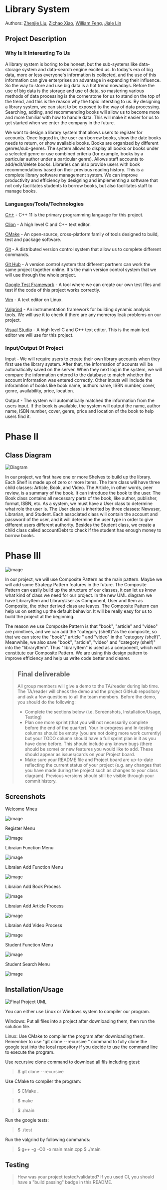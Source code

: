 # Library System

Authors: [Zhenjie Liu](https://github.com/2314577483), [Zichao Xiao](https://github.com/Zichao031), [William Feng](https://github.com/WwwwwFeng), [Jiale Lin](https://github.com/jlin297)

## Project Description
### Why Is It Interesting To Us
A library system is boring to be honest, but the sub-systems like data-storage system and data-search engine excited us. In today's era of big data, more or less everyone's information is collected, and the use of this information can give enterprises an advantage in expanding their influence. So the way to store and use big data is a hot trend nowadays. Before the use of big data is the storage and use of data, so mastering various methods of data processing is the cornerstone for us to stand on the top of the trend, and this is the reason why the topic intersting to us. By designing a library system, we can start to be exposed to the way of data processing. Searching, adding, and recommending books will allow us to become more and more familiar with how to handle data. This will make it easier for us to get started when we enter the company in the future.

We want to design a library system that allows users to register for accounts.
Once logged in, the user can borrow books, show the date books needs to return, or show available books. Books are organized by different genres/sub-genres. 
The system allows to display all books or books under a selected genre or use combined criteria (for example, books by a particular author under a particular genre).
Allows staff accounts to add/edit/delete books.
Libraries can also provide users with book recommendations based on their previous reading history. 
This is a complete library software management system. 
We can improve productivity and efficiency by designing and implementing a software that not only facilitates students to borrow books, but also facilitates staff to manage books.
### Languages/Tools/Technologies 
 
   [C++](https://www.cplusplus.com/) - C++ 11 is the primary programming language for this project.

   [Clion](https://www.jetbrains.com/clion/) - A high level C and C++ text editor.
   
   [CMake](https://cmake.org/) - An open-source, cross-platform family of tools designed to build, test and package software. 

   [Git](https://git-scm.com/) - A distributed version control system that allow us to complete different commands.

   [Git Hub](https://github.com) - A version control system that different partners can work the same project together online. It's the main version control system that we will use through the whole project.
  
   [Google Test Framework](https://github.com/google/googletest) - A tool where we can create our own test files and test if the code of this project works correctly.

   [Vim](https://www.vim.org/) - A text editor on Linux.
   
   [Valgrind](https://valgrind.org/) - An instrumentation framework for building dynamic analysis tools. We will use it to check if there are any memeroy leak problems on our project.

   [Visual Studio](https://visualstudio.microsoft.com/vs/features/cplusplus/) - A high level C and C++ text editor. This is the main text editor we will use for this project.

### Input/Output Of Project
   Input - We will require users to create their own library accounts when they first use the library system. After that, the information of acounts will be automatically saved on the server. When they next log in the system, we will compare the information entered to the database to match whether the account information was entered correctly. Other inputs will include the inforamtion of books like book name, authors name, ISBN number, cover, genre, availability, price, location. 
   
   Output - The system will automatically matched the information from the users input. If the book is available, the system will output the name, author name, ISBN number, cover, genre, price and location of the book to help users find it.

# Phase II
## Class Diagram
![Diagram](https://user-images.githubusercontent.com/97133827/153089385-0720754e-fd14-4b2d-8c54-c30c64a11230.png)

  In our project, we first have one or more Shelves to build up the library. Each Shelf is made up of zero or more Items. The Item class will have three child classes: Article, Book, and Video. The Article, in other words, peer review, is a summary of the book. It can introduce the book to the user. The Book class contains all necessary parts of the book, like author, publisher, format, ISBN, etc. As a system, we must have a User class to determine what role the user is. The User class is inherited by three classes: Newuser, Librarian, and Student. Each associated class will contain the account and password of the user, and it will determine the user type in order to give different users different authority. Besides the Student class, we create a child class called accountDebt to check if the student has enough money to borrow books.
  
# Phase III
![image](https://user-images.githubusercontent.com/49822431/157553687-a2c8666d-6b6b-4ad9-9b5c-eed5071a2fd2.png)

  In our project, we will use Composite Pattern as the main pattern. Maybe we will add some Strategy Pattern features in the future. The Composite Pattern can easily build up the structure of our classes, it can let us know what kind of class we need for our project. In the new UML diagram we have LibraryItem and LibraryUser as Component, User and Item as Composite, the other derived class are leaves. The Composite Pattern can help us on setting up the default behavior. It will be really easy for us to build the project at the beginning.

  The reason we use Composite Pattern is that "book", "article" and "video" are primitives, and we can add the "category (shelf)"as the composite, so that we can store the "book"," article " and "video" in the "category (shelf)". Meanwhile, we also save "book", "article", "video" and "category (shelf)" into the "libraryItem". Thus "libraryItem" is used as a component, which will constitute our Composite Pattern. We are using this design pattern to improve efficiency and help us write code better and clearer.


 > ## Final deliverable
 > All group members will give a demo to the TA/reader during lab time. The TA/reader will check the demo and the project GitHub repository and ask a few questions to all the team members. 
 > Before the demo, you should do the following:
 > * Complete the sections below (i.e. Screenshots, Installation/Usage, Testing)
 > * Plan one more sprint (that you will not necessarily complete before the end of the quarter). Your In-progress and In-testing columns should be empty (you are not doing more work currently) but your TODO column should have a full sprint plan in it as you have done before. This should include any known bugs (there should be some) or new features you would like to add. These should appear as issues/cards on your Project board.
 > * Make sure your README file and Project board are up-to-date reflecting the current status of your project (e.g. any changes that you have made during the project such as changes to your class diagram). Previous versions should still be visible through your commit history. 
 
 ## Screenshots
 Welcome Mneu
 
 ![image](https://user-images.githubusercontent.com/49822431/157552734-020af8c2-9b20-4c29-b2f7-22fcb574bb4f.png)

 Register Menu
 
 ![image](https://user-images.githubusercontent.com/49822431/157552943-2ff3866b-fcb3-437a-a070-bd5d2ce41efc.png)

 Libraian Function Menu
 
 ![image](https://user-images.githubusercontent.com/49822431/157553010-ed08df8f-f459-45ec-ad95-c5c43fb7b338.png)
 
 Libraian Add Function Menu
 
 ![image](https://user-images.githubusercontent.com/49822431/157553484-f794bd69-0ace-40af-aba8-fdced4ffed44.png)
 
 Libraian Add Book Process
 
 ![image](https://user-images.githubusercontent.com/49822431/157553060-2e38286b-f97e-43be-9930-d8cab24bf650.png)

 Libraian Add Article Process
 
 ![image](https://user-images.githubusercontent.com/49822431/157553437-4724531c-ef64-44e3-a46d-f4ea208a4c07.png)
 
 Libraian Add Video Process
 
 ![image](https://user-images.githubusercontent.com/49822431/157553531-380b299a-9061-4a89-9b9b-cbb14486c135.png)

 Student Function Menu
 
 ![image](https://user-images.githubusercontent.com/49822431/157552784-b6bdda68-6481-4992-b88a-89614663710a.png)
 
 Student Search Menu
 
 ![image](https://user-images.githubusercontent.com/49822431/157552879-e63fa09c-d78d-47f9-989a-0888c548165b.png)

 
 ## Installation/Usage
 ![Final Project UML](https://user-images.githubusercontent.com/97133827/157556499-0d831a8c-ca3d-43ba-88b4-6b2393fc0107.png)
 
 You can either use Linux or Windows system to compiler our program.
 
 Windows: Put all files into a project after downloading them, then run the solution file.
 
 Linux: Use CMake to compiler the program after downloading them. Remember to use "git clone --recursive <github-repo-url>" command to fully clone the google test into the local repository if you decide to use the command line to execute the program.
 
 Use recursive clone command to download all fils including gtest:
 > $ git clone --recursive <github-repo-url>
 
 Use CMake to compiler the program:
 > $ CMake .
 
 > $ make
 
 > $ ./main
 
 Run the google tests:
 > $ ./test
 
 Run the valgrind by following commands:
 > $ g++ -g -O0 -o main main.cpp
 > $ ./main
 
 ## Testing
 > How was your project tested/validated? If you used CI, you should have a "build passing" badge in this README.
 
